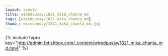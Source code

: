 ```yaml
--- 
layout: sieutv
title: wiredpussy/1821_mika_chanta_md
tags: [wiredpussy/1821_mika_chanta_md]
thumb_: wiredpussy/1821_mika_chanta_md.jpg
---
```

{% include tvpro key="http://admin.fetishbox.com/_content/wiredpussy/1821_mika_chanta_md.mp4" %} 
